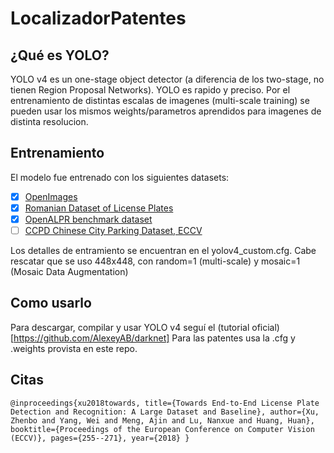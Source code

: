 # LocalizadorPatentes

## ¿Qué es YOLO?

YOLO v4 es un one-stage object detector (a diferencia de los two-stage, no tienen Region Proposal Networks). YOLO es rapido y preciso.
Por el entrenamiento de distintas escalas de imagenes (multi-scale training) se pueden usar los mismos weights/parametros aprendidos para imagenes de distinta resolucion.

## Entrenamiento

El modelo fue entrenado con los siguientes datasets:
- [x] [OpenImages](https://storage.googleapis.com/openimages/web/download.html)
- [x] [Romanian Dataset of License Plates](https://github.com/RobertLucian/license-plate-dataset)
- [x] [OpenALPR benchmark dataset](https://github.com/openalpr/benchmarks)
- [ ] [CCPD Chinese City Parking Dataset, ECCV](https://github.com/detectRecog/CCPD)

Los detalles de entramiento se encuentran en el yolov4_custom.cfg.
Cabe rescatar que se uso 448x448, con random=1 (multi-scale) y mosaic=1 (Mosaic Data Augmentation)

## Como usarlo

Para descargar, compilar y usar YOLO v4 seguí el (tutorial oficial)[https://github.com/AlexeyAB/darknet]
Para las patentes usa la .cfg y .weights provista en este repo.

## Citas

`
@inproceedings{xu2018towards,
  title={Towards End-to-End License Plate Detection and Recognition: A Large Dataset and Baseline},
  author={Xu, Zhenbo and Yang, Wei and Meng, Ajin and Lu, Nanxue and Huang, Huan},
  booktitle={Proceedings of the European Conference on Computer Vision (ECCV)},
  pages={255--271},
  year={2018}
}
`
